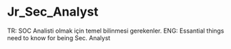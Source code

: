 # Jr_Sec_Analyst
TR: SOC Analisti olmak için temel bilinmesi gerekenler.  ENG: Essantial things need to know for being Sec. Analyst
